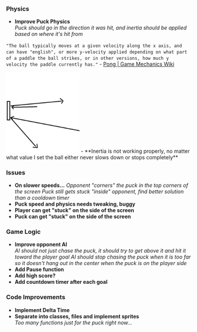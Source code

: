 ### Physics
- **Improve Puck Physics**  
  *Puck should go in the direction it was hit, and inertia should be applied based on where it's hit from*

`"The ball typically moves at a given velocity along the x axis, and can have "english", or more y-velocity applied depending on what part of a paddle the ball strikes, or in other versions, how much y velocity the paddle currently has."` - [Pong | Game Mechanics Wiki](https://gamemechanics.fandom.com/wiki/Pong)

<img src="https://github.com/nintanuki/pygame-air-hockey/blob/main/english.png" width="200">
- **Inertia is not working properly, no matter what value I set the ball either never slows down or stops completely**

### Issues
- **On slower speeds...**
  *Opponent "corners" the puck in the top corners of the screen*
  *Puck still gets stuck "inside" opponent, find better solution than a cooldown timer*
- **Puck speed and physics needs tweaking, buggy**
- **Player can get "stuck" on the side of the screen**
- **Puck can get "stuck" on the side of the screen**

### Game Logic
- **Improve opponent AI**  
  *AI should not just chase the puck, it should try to get above it and hit it toward the player goal*
  *AI should stop chasing the puck when it is too far so it doesn't hang out in the center when the puck is on the player side*
- **Add Pause function**
- **Add high score?**
- **Add countdown timer after each goal**

### Code Improvements
- **Implement Delta Time**
- **Separate into classes, files and implement sprites**  
  *Too many functions just for the puck right now...*
